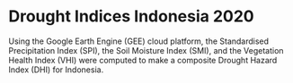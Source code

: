 # Drought Indices Indonesia 2020
Using the Google Earth Engine (GEE) cloud platform, the Standardised Precipitation Index (SPI), the Soil Moisture Index (SMI), and the Vegetation Health Index (VHI) were computed to make a composite Drought Hazard Index (DHI) for Indonesia.
